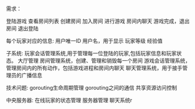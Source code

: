需求：

登陆游戏
查看房间列表
创建房间
加入房间
进行游戏
房间内聊天
游戏完成，退出房间
退出登陆


每个玩家对应的信息:
用户唯一ID
用户名，用于显示
玩家等级
经验值

子系统:
玩家会话管理系统,用于管理每一位登陆的玩家,包括玩家信息和玩家状态。
大厅管理
房间管理系统，创建、管理和销毁每一个房间
游戏会话管理系统，管理房间内的所有动作，包括游戏进程和房间内聊天
聊天管理系统，用于接手管理员的广播信息


技术问题:
gorouting生命周期管理
gorouting之间的通信
共享资源访问控制




中央服务器:
在线玩家的状态管理
服务器管理
聊天系统r
